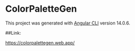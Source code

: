 # ColorPaletteGen

This project was generated with [Angular CLI](https://github.com/angular/angular-cli) version 14.0.6.

##Link:

https://colorpalettegen.web.app/
